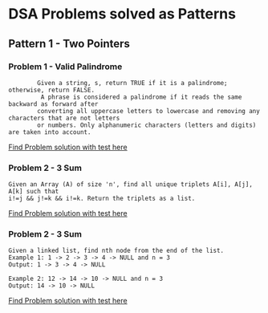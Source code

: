 # DSA Problems solved as Patterns

## Pattern 1 - Two Pointers
### Problem 1 - Valid Palindrome
```
        Given a string, s, return TRUE if it is a palindrome; otherwise, return FALSE.
         A phrase is considered a palindrome if it reads the same backward as forward after
        converting all uppercase letters to lowercase and removing any characters that are not letters 
        or numbers. Only alphanumeric characters (letters and digits) are taken into account.
```
[Find Problem solution with test here](/src/main/java/com/aswinstark/patterns/two_pointers/Pallindrome_001.java)

### Problem 2 - 3 Sum
```
Given an Array (A) of size 'n', find all unique triplets A[i], A[j], A[k] such that
i!=j && j!=k && i!=k. Return the triplets as a list.
```
[Find Problem solution with test here](/src/main/java/com/aswinstark/patterns/two_pointers/ThreeSum_002.java)

### Problem 2 - 3 Sum
```
Given a linked list, find nth node from the end of the list.
Example 1: 1 -> 2 -> 3 -> 4 -> NULL and n = 3
Output: 1 -> 3 -> 4 -> NULL

Example 2: 12 -> 14 -> 10 -> NULL and n = 3
Output: 14 -> 10 -> NULL
```
[Find Problem solution with test here](/src/main/java/com/aswinstark/patterns/two_pointers/NthNodeFromLast_003.java)